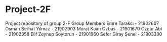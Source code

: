 # Project-2F
Project repository of group 2-F
Group Members
Emre Tarakcı - 21902607
Osman Serhat Yılmaz - 21902903
Murat Kaan Ozbas - 21901670
Ozgur Abi - 21902358
Elif Zeynep Soytorun - 21901960
Sefer Giray Şenel - 21903300